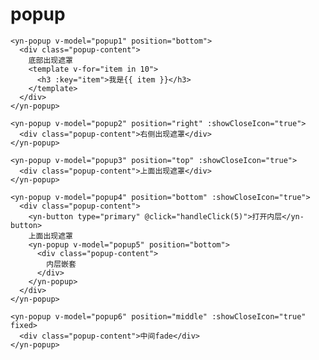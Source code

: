 <demo-mobile location="https://ui.dullar.xyz/earth/#/popup"></demo-mobile>
# popup

<demo-popup demo="1"></demo-popup>

```vue
<yn-popup v-model="popup1" position="bottom">
  <div class="popup-content">
    底部出现遮罩
    <template v-for="item in 10">
      <h3 :key="item">我是{{ item }}</h3>
    </template>
  </div>
</yn-popup>
```

<demo-popup demo="2"></demo-popup>

```vue
<yn-popup v-model="popup2" position="right" :showCloseIcon="true">
  <div class="popup-content">右侧出现遮罩</div>
</yn-popup>
```

<demo-popup demo="3"></demo-popup>

```vue
<yn-popup v-model="popup3" position="top" :showCloseIcon="true">
  <div class="popup-content">上面出现遮罩</div>
</yn-popup>
```

<demo-popup demo="4"></demo-popup>

```vue
<yn-popup v-model="popup4" position="bottom" :showCloseIcon="true">
  <div class="popup-content">
    <yn-button type="primary" @click="handleClick(5)">打开内层</yn-button>
    上面出现遮罩
    <yn-popup v-model="popup5" position="bottom">
      <div class="popup-content">
        内层嵌套
      </div>
    </yn-popup>
  </div>
</yn-popup>
```

<demo-popup demo="5"></demo-popup>

```vue
<yn-popup v-model="popup6" position="middle" :showCloseIcon="true" fixed>
  <div class="popup-content">中间fade</div>
</yn-popup>
```